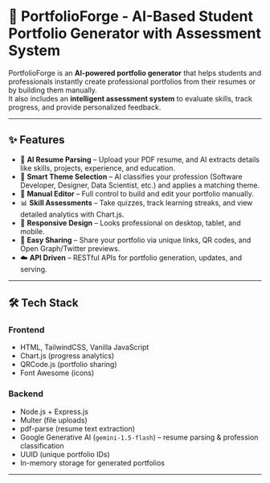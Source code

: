 # 🚀 PortfolioForge - AI-Based Student Portfolio Generator with Assessment System

PortfolioForge is an **AI-powered portfolio generator** that helps students and professionals instantly create professional portfolios from their resumes or by building them manually.  
It also includes an **intelligent assessment system** to evaluate skills, track progress, and provide personalized feedback.

---

## ✨ Features
- 🤖 **AI Resume Parsing** – Upload your PDF resume, and AI extracts details like skills, projects, experience, and education.  
- 🎨 **Smart Theme Selection** – AI classifies your profession (Software Developer, Designer, Data Scientist, etc.) and applies a matching theme.  
- 📝 **Manual Editor** – Full control to build and edit your portfolio manually.  
- 📊 **Skill Assessments** – Take quizzes, track learning streaks, and view detailed analytics with Chart.js.  
- 📱 **Responsive Design** – Looks professional on desktop, tablet, and mobile.  
- 🔗 **Easy Sharing** – Share your portfolio via unique links, QR codes, and Open Graph/Twitter previews.  
- ☁️ **API Driven** – RESTful APIs for portfolio generation, updates, and serving.  

---

## 🛠️ Tech Stack
### Frontend
- HTML, TailwindCSS, Vanilla JavaScript  
- Chart.js (progress analytics)  
- QRCode.js (portfolio sharing)  
- Font Awesome (icons)  

### Backend
- Node.js + Express.js  
- Multer (file uploads)  
- pdf-parse (resume text extraction)  
- Google Generative AI (`gemini-1.5-flash`) – resume parsing & profession classification  
- UUID (unique portfolio IDs)  
- In-memory storage for generated portfolios  

---
